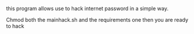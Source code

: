 this program allows use to hack internet password in a simple way.

Chmod both the mainhack.sh and the requirements one then you are ready to hack 
